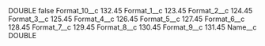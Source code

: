 <?xml version="1.0" encoding="UTF-8"?>
<CustomMetadata xmlns="http://soap.sforce.com/2006/04/metadata" xmlns:xsi="http://www.w3.org/2001/XMLSchema-instance" xmlns:xsd="http://www.w3.org/2001/XMLSchema">
    <label>DOUBLE</label>
    <protected>false</protected>
    <values>
        <field>Format_10__c</field>
        <value xsi:type="xsd:string">132.45</value>
    </values>
    <values>
        <field>Format_1__c</field>
        <value xsi:type="xsd:string">123.45</value>
    </values>
    <values>
        <field>Format_2__c</field>
        <value xsi:type="xsd:string">124.45</value>
    </values>
    <values>
        <field>Format_3__c</field>
        <value xsi:type="xsd:string">125.45</value>
    </values>
    <values>
        <field>Format_4__c</field>
        <value xsi:type="xsd:string">126.45</value>
    </values>
    <values>
        <field>Format_5__c</field>
        <value xsi:type="xsd:string">127.45</value>
    </values>
    <values>
        <field>Format_6__c</field>
        <value xsi:type="xsd:string">128.45</value>
    </values>
    <values>
        <field>Format_7__c</field>
        <value xsi:type="xsd:string">129.45</value>
    </values>
    <values>
        <field>Format_8__c</field>
        <value xsi:type="xsd:string">130.45</value>
    </values>
    <values>
        <field>Format_9__c</field>
        <value xsi:type="xsd:string">131.45</value>
    </values>
    <values>
        <field>Name__c</field>
        <value xsi:type="xsd:string">DOUBLE</value>
    </values>
</CustomMetadata>
